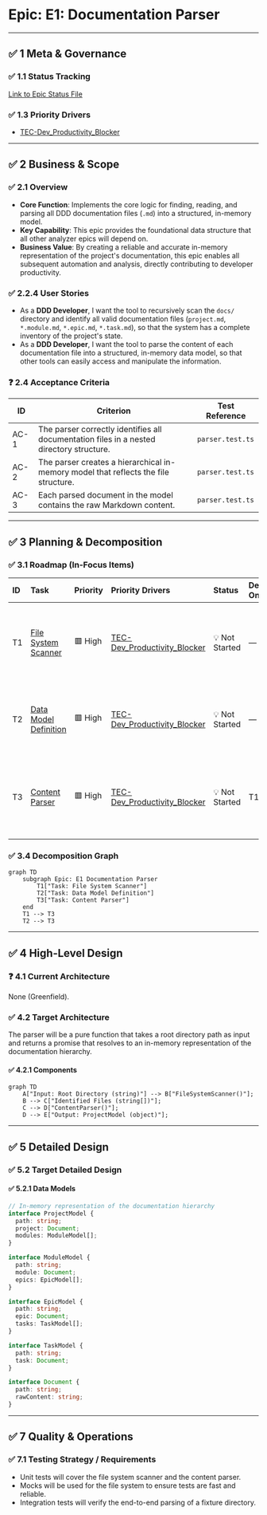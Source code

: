 # Epic: E1: Documentation Parser

<!-- This document defines a complete, independent feature, including its business justification, architectural design, and implementation plan. It should be testable on its own, with dependencies on other epics limited to well-defined integration points. -->

---

## ✅ 1 Meta & Governance

### ✅ 1.1 Status Tracking

<!-- Link to the live status document for this epic. -->

[Link to Epic Status File](./m1-e1-parser-status.md)

### ✅ 1.3 Priority Drivers

<!-- List the stable Driver IDs from the root documentation that justify this epic's priority. -->

- [TEC-Dev_Productivity_Blocker](/docs/documentation-driven-development.md#tec-dev_productivity_blocker)

---

## ✅ 2 Business & Scope

### ✅ 2.1 Overview

- **Core Function**: Implements the core logic for finding, reading, and parsing all DDD documentation files (`.md`) into a structured, in-memory model.
- **Key Capability**: This epic provides the foundational data structure that all other analyzer epics will depend on.
- **Business Value**: By creating a reliable and accurate in-memory representation of the project's documentation, this epic enables all subsequent automation and analysis, directly contributing to developer productivity.

### ✅ 2.2.4 User Stories

- As a **DDD Developer**, I want the tool to recursively scan the `docs/` directory and identify all valid documentation files (`project.md`, `*.module.md`, `*.epic.md`, `*.task.md`), so that the system has a complete inventory of the project's state.
- As a **DDD Developer**, I want the tool to parse the content of each documentation file into a structured, in-memory data model, so that other tools can easily access and manipulate the information.

### ❓ 2.4 Acceptance Criteria

| ID   | Criterion                                                                                | Test Reference   |
| ---- | ---------------------------------------------------------------------------------------- | ---------------- |
| AC-1 | The parser correctly identifies all documentation files in a nested directory structure. | `parser.test.ts` |
| AC-2 | The parser creates a hierarchical in-memory model that reflects the file structure.      | `parser.test.ts` |
| AC-3 | Each parsed document in the model contains the raw Markdown content.                     | `parser.test.ts` |

---

## ✅ 3 Planning & Decomposition

### ✅ 3.1 Roadmap (In-Focus Items)

| ID  | Task                                                   | Priority | Priority Drivers                                                                                       | Status         | Depends On | Summary                                                                            |
| :-- | :----------------------------------------------------- | :------- | :----------------------------------------------------------------------------------------------------- | :------------- | :--------- | :--------------------------------------------------------------------------------- |
| T1  | [File System Scanner](./m1-e1-t1-fs-scanner.task.md)   | 🟥 High  | [TEC-Dev_Productivity_Blocker](/docs/documentation-driven-development.md#tec-dev_productivity_blocker) | 💡 Not Started | —          | Implement a function to recursively find all `.md` files in the `docs/` directory. |
| T2  | [Data Model Definition](./m1-e1-t2-data-model.task.md) | 🟥 High  | [TEC-Dev_Productivity_Blocker](/docs/documentation-driven-development.md#tec-dev_productivity_blocker) | 💡 Not Started | —          | Define the TypeScript interfaces for the in-memory project model.                  |
| T3  | [Content Parser](./m1-e1-t3-content-parser.task.md)    | 🟥 High  | [TEC-Dev_Productivity_Blocker](/docs/documentation-driven-development.md#tec-dev_productivity_blocker) | 💡 Not Started | T1, T2     | Implement the logic to read file contents and populate the data model.             |

### ✅ 3.4 Decomposition Graph

```mermaid
graph TD
    subgraph Epic: E1 Documentation Parser
        T1["Task: File System Scanner"]
        T2["Task: Data Model Definition"]
        T3["Task: Content Parser"]
    end
    T1 --> T3
    T2 --> T3
```

---

## ✅ 4 High-Level Design

### ❓ 4.1 Current Architecture

None (Greenfield).

### ✅ 4.2 Target Architecture

The parser will be a pure function that takes a root directory path as input and returns a promise that resolves to an in-memory representation of the documentation hierarchy.

#### ✅ 4.2.1 Components

```mermaid
graph TD
    A["Input: Root Directory (string)"] --> B["FileSystemScanner()"];
    B --> C["Identified Files (string[])"];
    C --> D["ContentParser()"];
    D --> E["Output: ProjectModel (object)"];
```

---

## ✅ 5 Detailed Design

### ✅ 5.2 Target Detailed Design

#### ✅ 5.2.1 Data Models

```typescript
// In-memory representation of the documentation hierarchy
interface ProjectModel {
  path: string;
  project: Document;
  modules: ModuleModel[];
}

interface ModuleModel {
  path: string;
  module: Document;
  epics: EpicModel[];
}

interface EpicModel {
  path: string;
  epic: Document;
  tasks: TaskModel[];
}

interface TaskModel {
  path: string;
  task: Document;
}

interface Document {
  path: string;
  rawContent: string;
}
```

---

## ✅ 7 Quality & Operations

### ✅ 7.1 Testing Strategy / Requirements

- Unit tests will cover the file system scanner and the content parser.
- Mocks will be used for the file system to ensure tests are fast and reliable.
- Integration tests will verify the end-to-end parsing of a fixture directory.
